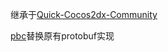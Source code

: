 继承于[Quick-Cocos2dx-Community](https://github.com/u0u0/Quick-Cocos2dx-Community)

[pbc](https://github.com/cloudwu/pbc)替换原有protobuf实现